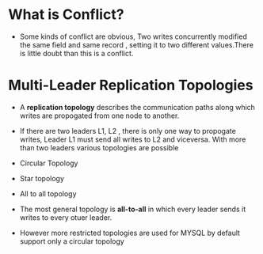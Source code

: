 # What is Conflict? 

- Some kinds of conflict are obvious, Two writes concurrently modified the same
field and same record , setting it to two different values.There is little doubt
than this is a conflict.


# Multi-Leader Replication Topologies

- A **replication topology** describes the communication paths along which writes are propogated from one node to another.

- If there are two leaders L1, L2 , there is only one way to propogate writes, 
Leader L1 must send all writes to L2 and viceversa. With more than two leaders various topologies are possible

- Circular Topology
- Star topology
- All to all topology


- The most general topology is **all-to-all** in which every leader sends it writes to every otuer leader.

- However more restricted topologies are used for MYSQL by default support only a circular topology 